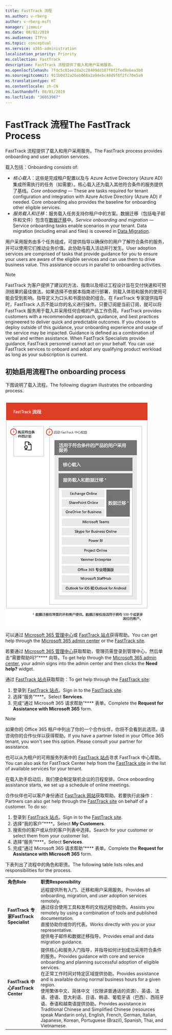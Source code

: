 ```yaml
---
title: FastTrack 流程
ms.author: v-rberg
author: v-rberg-msft
manager: jimmuir
ms.date: 08/02/2019
ms.audience: ITPro
ms.topic: conceptual
ms.service: o365-administration
localization_priority: Priority
ms.collection: FastTrack
description: FastTrack 流程提供了载入和用户采用服务。
ms.openlocfilehash: 7fdc5c01ee2da2c28409dd187f0f2fed8e6ea3b0
ms.sourcegitcommit: 911b0d32a26eb068a2a94ebc48d9f8f2fc70e5a9
ms.translationtype: HT
ms.contentlocale: zh-CN
ms.lasthandoff: 08/01/2019
ms.locfileid: "36053987"
---
```

# <a name="the-fasttrack-process"></a><span data-ttu-id="263b1-103">FastTrack 流程</span><span class="sxs-lookup"><span data-stu-id="263b1-103">The FastTrack Process</span></span>

<span data-ttu-id="263b1-104">FastTrack 流程提供了载入和用户采用服务。</span><span class="sxs-lookup"><span data-stu-id="263b1-104">The FastTrack process provides onboarding and user adoption services.</span></span> 
  
<span data-ttu-id="263b1-105">载入包括：</span><span class="sxs-lookup"><span data-stu-id="263b1-105">Onboarding consists of:</span></span>
  
- <span data-ttu-id="263b1-p101">*核心载入*：这些是完成租户配置以及与 Azure Active Directory (Azure AD) 集成所需执行的任务（如需要）。核心载入还为载入其他符合条件的服务提供了基线。</span><span class="sxs-lookup"><span data-stu-id="263b1-p101">*Core onboarding* — These are tasks required for tenant configuration and integration with Azure Active Directory (Azure AD) if needed. Core onboarding also provides the baseline for onboarding other eligible services.</span></span> 
- <span data-ttu-id="263b1-p102">*服务载入和迁移*：服务载入任务支持你租户中的方案。数据迁移（包括电子邮件和文件）包含在[数据迁移](O365-data-migration.md)中。</span><span class="sxs-lookup"><span data-stu-id="263b1-p102">*Service onboarding and migration* — Service onboarding tasks enable scenarios in your tenant. Data migration (including email and files) is covered in [Data Migration](O365-data-migration.md).</span></span> 
    
<span data-ttu-id="263b1-p103">用户采用服务由多个任务组成，可提供指导以确保你的用户了解符合条件的服务，并可以使用它们推动业务价值。此协助与载入活动并行发生。</span><span class="sxs-lookup"><span data-stu-id="263b1-p103">User adoption services are comprised of tasks that provide guidance for you to ensure your users are aware of the eligible services and can use them to drive business value. This assistance occurs in parallel to onboarding activities.</span></span>
  
> [!NOTE]
> <span data-ttu-id="263b1-p104">FastTrack 为客户提供了建议的方法、指南以及经过工程设计旨在交付快速和可预测结果的最佳做法。如果选择不依据本指南进行部署，则载入体验和服务的使用可能会受到影响。指导定义为口头和书面协助的组合。在 FastTrack 专家提供指导时，FastTrack 人员不能以你的名义进行操作。只要订阅是当前订阅，就可以将 FastTrack 服务用于载入并采用任何合格的产品工作负荷。</span><span class="sxs-lookup"><span data-stu-id="263b1-p104">FastTrack provides customers with a recommended approach, guidance, and best practices engineered to deliver quick and predictable outcomes. If you choose to deploy outside of this guidance, your onboarding experience and usage of the service may be impacted. Guidance is defined as a combination of verbal and written assistance. When FastTrack Specialists provide guidance, FastTrack personnel cannot act on your behalf. You can use FastTrack services to onboard and adopt any qualifying product workload as long as your subscription is current.</span></span> 
  
## <a name="the-onboarding-process"></a><span data-ttu-id="263b1-117">初始启用流程</span><span class="sxs-lookup"><span data-stu-id="263b1-117">The onboarding process</span></span>

<span data-ttu-id="263b1-118">下图说明了载入流程。</span><span class="sxs-lookup"><span data-stu-id="263b1-118">The following diagram illustrates the onboarding process.</span></span>
  
![使用载入权益的日程表](media/O365-Onboarding-Timeline.png)
  
<span data-ttu-id="263b1-120">可以通过 [Microsoft 365 管理中心](https://go.microsoft.com/fwlink/?linkid=2032704)或 [FastTrack 站点](https://go.microsoft.com/fwlink/?linkid=780698)获得帮助。</span><span class="sxs-lookup"><span data-stu-id="263b1-120">You can get help through the [Microsoft 365 admin center](https://go.microsoft.com/fwlink/?linkid=2032704) or the [FastTrack site](https://go.microsoft.com/fwlink/?linkid=780698).</span></span> 

<span data-ttu-id="263b1-121">若要通过 [Microsoft 365 管理中心](https://go.microsoft.com/fwlink/?linkid=2032704)获取帮助，管理员需登录到管理中心，然后单击“需要帮助吗?”\*\*\*\* 向导。</span><span class="sxs-lookup"><span data-stu-id="263b1-121">To get help through the [Microsoft 365 admin center](https://go.microsoft.com/fwlink/?linkid=2032704), your admin signs into the admin center and then clicks the **Need help?** widget.</span></span> 

<span data-ttu-id="263b1-122">通过 [FastTrack 站点](https://go.microsoft.com/fwlink/?linkid=780698)获取帮助：</span><span class="sxs-lookup"><span data-stu-id="263b1-122">To get help through the [FastTrack site](https://go.microsoft.com/fwlink/?linkid=780698):</span></span> 
1.  <span data-ttu-id="263b1-123">登录到 [FastTrack 站点](https://go.microsoft.com/fwlink/?linkid=780698)。</span><span class="sxs-lookup"><span data-stu-id="263b1-123">Sign in to the [FastTrack site](https://go.microsoft.com/fwlink/?linkid=780698).</span></span> 
2.  <span data-ttu-id="263b1-124">选择“服务”\*\*\*\*。</span><span class="sxs-lookup"><span data-stu-id="263b1-124">Select **Services**.</span></span>
3.  <span data-ttu-id="263b1-125">完成“通过 Microsoft 365 请求帮助”\*\*\*\* 表单。</span><span class="sxs-lookup"><span data-stu-id="263b1-125">Complete the **Request for Assistance with Microsoft 365** form.</span></span> 
> [!NOTE]
>  <span data-ttu-id="263b1-p105">如果你的 Office 365 租户中列出了你的一个合作伙伴，你将不会看到此选项。请咨询你的合作伙伴以获得帮助。</span><span class="sxs-lookup"><span data-stu-id="263b1-p105">If you have a partner listed in your Office 365 tenant, you won't see this option. Please consult your partner for assistance.</span></span> 
  
 <span data-ttu-id="263b1-128">也可以从为租户的可用服务列表中的 [FastTrack 站点](https://go.microsoft.com/fwlink/?linkid=780698)寻求 FastTrack 中心帮助。</span><span class="sxs-lookup"><span data-stu-id="263b1-128">You can also ask for FastTrack Center help from the [FastTrack site](https://go.microsoft.com/fwlink/?linkid=780698) in the list of available services for your tenant.</span></span> 
    
 <span data-ttu-id="263b1-129">在载入助手启动后，我们便会制定联机会议的日程安排。</span><span class="sxs-lookup"><span data-stu-id="263b1-129">Once onboarding assistance starts, we set up a schedule of online meetings.</span></span>
    
<span data-ttu-id="263b1-p106">合作伙伴也可以客户身份通过 [FastTrack 网站](https://go.microsoft.com/fwlink/?linkid=780698)获取帮助。若要执行此操作：</span><span class="sxs-lookup"><span data-stu-id="263b1-p106">Partners can also get help through the [FastTrack site](https://go.microsoft.com/fwlink/?linkid=780698) on behalf of a customer. To do so:</span></span>
1.  <span data-ttu-id="263b1-132">登录到 [FastTrack 站点](https://go.microsoft.com/fwlink/?linkid=780698)。</span><span class="sxs-lookup"><span data-stu-id="263b1-132">Sign in to the [FastTrack site](https://go.microsoft.com/fwlink/?linkid=780698).</span></span> 
2.  <span data-ttu-id="263b1-133">选择“我的客户”\*\*\*\*。</span><span class="sxs-lookup"><span data-stu-id="263b1-133">Select **My Customers**.</span></span>
3.  <span data-ttu-id="263b1-134">搜索你的客户或从你的客户列表中选择。</span><span class="sxs-lookup"><span data-stu-id="263b1-134">Search for your customer or select them from your customer list.</span></span>
4.  <span data-ttu-id="263b1-135">选择“服务”\*\*\*\*。</span><span class="sxs-lookup"><span data-stu-id="263b1-135">Select **Services**.</span></span>
5.  <span data-ttu-id="263b1-136">完成“通过 Microsoft 365 请求帮助”\*\*\*\* 表单。</span><span class="sxs-lookup"><span data-stu-id="263b1-136">Complete the **Request for Assistance with Microsoft 365** form.</span></span> 

<span data-ttu-id="263b1-137">下表列出了流程中的角色和职责。</span><span class="sxs-lookup"><span data-stu-id="263b1-137">The following table lists roles and responsibilities for the process.</span></span>
    
|||
|:-----|:-----|
|<span data-ttu-id="263b1-138">**角色**</span><span class="sxs-lookup"><span data-stu-id="263b1-138">**Role**</span></span> <br/> |<span data-ttu-id="263b1-139">**职责**</span><span class="sxs-lookup"><span data-stu-id="263b1-139">**Responsibility**</span></span> <br/> |
|<span data-ttu-id="263b1-140">**FastTrack 专家**</span><span class="sxs-lookup"><span data-stu-id="263b1-140">**FastTrack Specialist**</span></span> <br/> |<span data-ttu-id="263b1-141">远程提供所有入门、迁移和用户采用服务。</span><span class="sxs-lookup"><span data-stu-id="263b1-141">Provides all onboarding, migration, and user adoption services remotely.</span></span>  <br/> <span data-ttu-id="263b1-142">通过综合使用工具和发布的文档远程协助你。</span><span class="sxs-lookup"><span data-stu-id="263b1-142">Assists you remotely by using a combination of tools and published documentation.</span></span> <br/> <span data-ttu-id="263b1-143">直接协助你或你的代表。</span><span class="sxs-lookup"><span data-stu-id="263b1-143">Works directly with you or your representative.</span></span> <br/> <span data-ttu-id="263b1-144">提供电子邮件和数据迁移指导。</span><span class="sxs-lookup"><span data-stu-id="263b1-144">Provides email and data migration guidance.</span></span>|
|<span data-ttu-id="263b1-145">**FastTrack 中心**</span><span class="sxs-lookup"><span data-stu-id="263b1-145">**FastTrack Center**</span></span>  <br/> |<span data-ttu-id="263b1-146">提供核心和服务入门指导，并指导如何计划成功采用符合条件的服务。</span><span class="sxs-lookup"><span data-stu-id="263b1-146">Provides guidance with core and service onboarding and planning successful adoption of eligible services.</span></span>  <br/> <span data-ttu-id="263b1-147">在正常工作时间对特定区域提供协助。</span><span class="sxs-lookup"><span data-stu-id="263b1-147">Provides assistance and is available during normal business hours for a given region.</span></span> <br/> <span data-ttu-id="263b1-148">使用繁体中文、简体中文（仅限讲普通话的资源）、英语、法语、德语、意大利语、日语、韩语、葡萄牙语（巴西）、西班牙语、泰语和越南语提供协助。</span><span class="sxs-lookup"><span data-stu-id="263b1-148">Provides assistance in Traditional Chinese and Simplified Chinese (resources speak Mandarin only), English, French, German, Italian, Japanese, Korean, Portuguese (Brazil), Spanish, Thai, and Vietnamese.</span></span>|


  


